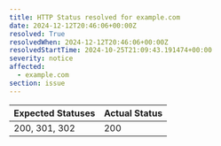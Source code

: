 ```yaml
---
title: HTTP Status resolved for example.com
date: 2024-12-12T20:46:06+00:00Z
resolved: True
resolvedWhen: 2024-12-12T20:46:06+00:00Z
resolvedStartTime: 2024-10-25T21:09:43.191474+00:00
severity: notice
affected:
  - example.com
section: issue
---
```


| Expected Statuses | Actual Status  |
|-------------------|----------------|
| 200, 301, 302 | 200 |

